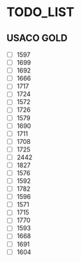 # TODO_LIST

## USACO GOLD

- [ ] 1597
- [ ] 1699
- [ ] 1692
- [ ] 1666
- [ ] 1717
- [ ] 1724
- [ ] 1572
- [ ] 1726
- [ ] 1579
- [ ] 1690
- [ ] 1711
- [ ] 1708
- [ ] 1725
- [ ] 2442
- [ ] 1827
- [ ] 1576
- [ ] 1592
- [ ] 1782
- [ ] 1596
- [ ] 1571
- [ ] 1715
- [ ] 1770
- [ ] 1593
- [ ] 1668
- [ ] 1691
- [ ] 1604
